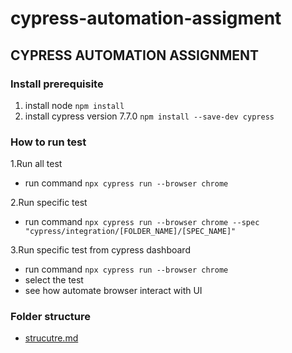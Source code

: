# cypress-automation-assigment

## CYPRESS AUTOMATION ASSIGNMENT

### Install prerequisite

1. install node `npm install`
2. install cypress version 7.7.0 `npm install --save-dev cypress`

### How to run test

1.Run all test

- run command `npx cypress run --browser chrome`

2.Run specific test

- run command `npx cypress run --browser chrome --spec "cypress/integration/[FOLDER_NAME]/[SPEC_NAME]"`

3.Run specific test from cypress dashboard

- run command `npx cypress run --browser chrome`
- select the test
- see how automate browser interact with UI

### Folder structure

- [strucutre.md](cypress/structure.md)
